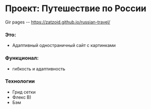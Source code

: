 # Проект: Путешествие по России
 Gir pages -- https://zatzoid.github.io/russian-travel/

### Это:
* Адаптивный одностраничный сайт с картинками 

### Функционал:
* гибкость и адаптивность

 
### Технологии
* Грид сетки
* Флекс В)
* Бэм
 

